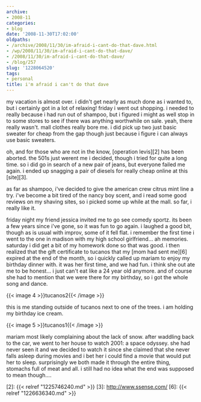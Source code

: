```yaml
---
archive:
- 2008-11
categories:
- blog
date: '2008-11-30T17:02:00'
oldpaths:
- /archive/2008/11/30/im-afraid-i-cant-do-that-dave.html
- /wp/2008/11/30/im-afraid-i-cant-do-that-dave/
- /2008/11/30/im-afraid-i-cant-do-that-dave/
- /blog/257
slug: '1228064520'
tags:
- personal
title: i'm afraid i can't do that dave
---
```


my vacation is almost over. i didn't get nearly as much done as i wanted
to, but i certainly got in a lot of relaxing! friday i went out shopping.
i needed to really because i had run out of shampoo, but i figured i might
as well stop in to some stores to see if there was anything worthwhile on
sale. yeah, there really wasn't. mall clothes really bore me. i did pick
up two just basic sweater for cheap from the gap though just because
i figure i can always use basic sweaters.

oh, and for those who are not in the know, [operation levis][2] has been
aborted. the 501s just werent me i decided, though i tried for quite
a long time. so i did go in search of a new pair of jeans, but everyone
failed me again. i ended up snagging a pair of diesels for really cheap
online at this [site][3].

as far as shampoo, i've decided to give the american crew citrus mint line
a try. i've become a bit tired of the nancy boy scent, and i read some
good reviews on my shaving sites, so i picked some up while at the mall.
so far, i really like it.

friday night my friend jessica invited me to go see comedy sportz. its
been a few years since i've gone, so it was fun to go again. i laughed
a good bit, though as is usual with improv, some of it fell flat.
i remember the first time i went to the one in madison with my high school
girlfriend... ah memories. saturday i did get a bit of my homework done so
that was good. i then realized that the gift certificate to tucanos that
my [mom had sent me][6] expired at the end of the month, so i quickly
called up mariam to enjoy my birthday dinner with. it was her first time,
and we had fun. i think she out ate me to be honest... i just can't eat
like a 24 year old anymore. and of course she had to mention that we were
there for my birthday, so i got the whole song and dance.

{{< image 4 >}}tucanos2{{< /image >}}

this is me standing outside of tucanos next to one of the trees. i am
holding my birthday ice cream.

{{< image 5 >}}tucanos1{{< /image >}}

mariam most likely complaining about the lack of snow. after waddling back
to the car, we went to her house to watch 2001: a space odyssey. she had
never seen it and we decided to watch it since she claimed that she never
falls asleep during movies and i bet her i could find a movie that would
put her to sleep. surprisingly we both made it through the entire thing,
stomachs full of meat and all. i still had no idea what the end was
supposed to mean though....

[2]: {{< relref "1225746240.md" >}}
[3]: http://www.ssense.com/
[6]: {{< relref "1226636340.md" >}}

